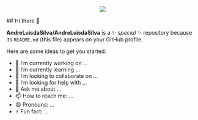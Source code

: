 <p align="center">
  <a href="https://skillicons.dev">
    <img src="https://skillicons.dev/icons?i=git,css,python,cs,js" />
  </a>
</p>
## Hi there 👋


**AndreLuisdaSilva/AndreLuisdaSilva** is a ✨ _special_ ✨ repository because its `README.md` (this file) appears on your GitHub profile.

Here are some ideas to get you started:

- 🔭 I’m currently working on ...
- 🌱 I’m currently learning ...
- 👯 I’m looking to collaborate on ...
- 🤔 I’m looking for help with ...
- 💬 Ask me about ...
- 📫 How to reach me: ...
- 😄 Pronouns: ...
- ⚡ Fun fact: ...

